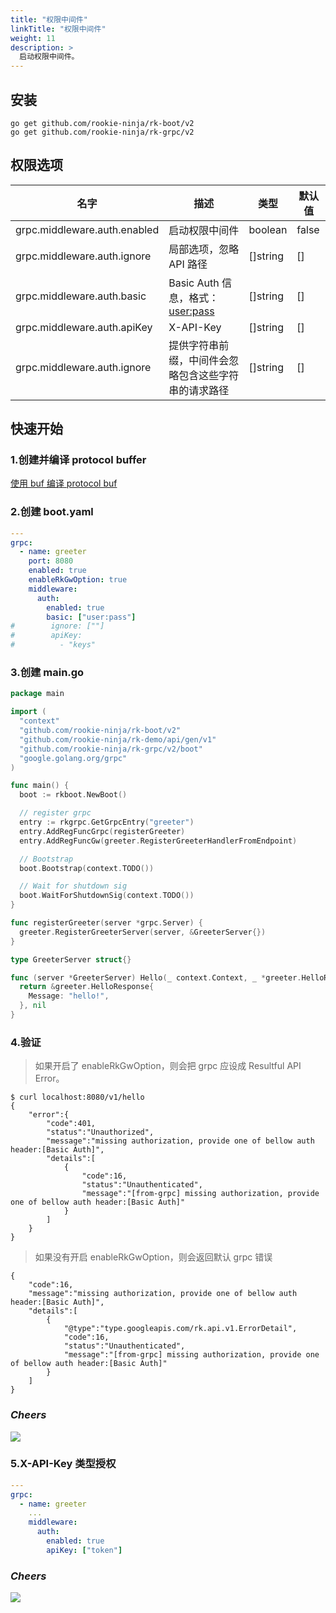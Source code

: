 ```yaml
---
title: "权限中间件"
linkTitle: "权限中间件"
weight: 11
description: >
  启动权限中间件。
---
```


## 安装
```shell script
go get github.com/rookie-ninja/rk-boot/v2
go get github.com/rookie-ninja/rk-grpc/v2
```

## 权限选项
| 名字                           | 描述                           | 类型       | 默认值   |
|------------------------------|------------------------------|----------|-------|
| grpc.middleware.auth.enabled | 启动权限中间件                      | boolean  | false |
| grpc.middleware.auth.ignore  | 局部选项，忽略 API 路径               | []string | []    |
| grpc.middleware.auth.basic   | Basic Auth 信息，格式：<user:pass> | []string | []    |
| grpc.middleware.auth.apiKey  | X-API-Key                    | []string | []    |
| grpc.middleware.auth.ignore  | 提供字符串前缀，中间件会忽略包含这些字符串的请求路径   | []string | []    |

## 快速开始
### 1.创建并编译 protocol buffer
[使用 buf 编译 protocol buf](/cn/docs/rk-boot/user-guide/grpc/basic/buf/)

### 2.创建 boot.yaml
```yaml
---
grpc:
  - name: greeter
    port: 8080
    enabled: true
    enableRkGwOption: true
    middleware:
      auth:
        enabled: true
        basic: ["user:pass"]
#        ignore: [""]
#        apiKey:
#          - "keys"
```

### 3.创建 main.go
```go
package main

import (
  "context"
  "github.com/rookie-ninja/rk-boot/v2"
  "github.com/rookie-ninja/rk-demo/api/gen/v1"
  "github.com/rookie-ninja/rk-grpc/v2/boot"
  "google.golang.org/grpc"
)

func main() {
  boot := rkboot.NewBoot()

  // register grpc
  entry := rkgrpc.GetGrpcEntry("greeter")
  entry.AddRegFuncGrpc(registerGreeter)
  entry.AddRegFuncGw(greeter.RegisterGreeterHandlerFromEndpoint)

  // Bootstrap
  boot.Bootstrap(context.TODO())

  // Wait for shutdown sig
  boot.WaitForShutdownSig(context.TODO())
}

func registerGreeter(server *grpc.Server) {
  greeter.RegisterGreeterServer(server, &GreeterServer{})
}

type GreeterServer struct{}

func (server *GreeterServer) Hello(_ context.Context, _ *greeter.HelloRequest) (*greeter.HelloResponse, error) {
  return &greeter.HelloResponse{
    Message: "hello!",
  }, nil
}
```

### 4.验证
> 如果开启了 enableRkGwOption，则会把 grpc 应设成 Resultful API Error。

```shell script
$ curl localhost:8080/v1/hello
{
    "error":{
        "code":401,
        "status":"Unauthorized",
        "message":"missing authorization, provide one of bellow auth header:[Basic Auth]",
        "details":[
            {
                "code":16,
                "status":"Unauthenticated",
                "message":"[from-grpc] missing authorization, provide one of bellow auth header:[Basic Auth]"
            }
        ]
    }
}
```

> 如果没有开启 enableRkGwOption，则会返回默认 grpc 错误

```shell
{
    "code":16,
    "message":"missing authorization, provide one of bellow auth header:[Basic Auth]",
    "details":[
        {
            "@type":"type.googleapis.com/rk.api.v1.ErrorDetail",
            "code":16,
            "status":"Unauthenticated",
            "message":"[from-grpc] missing authorization, provide one of bellow auth header:[Basic Auth]"
        }
    ]
}
```

### _**Cheers**_
![](/rk-boot/user-guide/cheers.png)

### 5.X-API-Key 类型授权
```yaml
---
grpc:
  - name: greeter
    ...
    middleware:
      auth:
        enabled: true
        apiKey: ["token"]
```

### _**Cheers**_
![](/rk-boot/user-guide/cheers.png)
